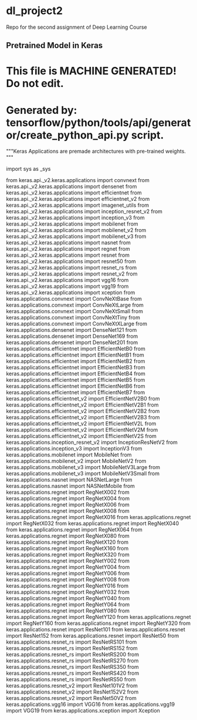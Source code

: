 # dl_project2
Repo for the second assignment of Deep Learning Course




## Pretrained Model in Keras 
# This file is MACHINE GENERATED! Do not edit.
# Generated by: tensorflow/python/tools/api/generator/create_python_api.py script.
"""Keras Applications are premade architectures with pre-trained weights.
"""

import sys as _sys

from keras.api._v2.keras.applications import convnext
from keras.api._v2.keras.applications import densenet
from keras.api._v2.keras.applications import efficientnet
from keras.api._v2.keras.applications import efficientnet_v2
from keras.api._v2.keras.applications import imagenet_utils
from keras.api._v2.keras.applications import inception_resnet_v2
from keras.api._v2.keras.applications import inception_v3
from keras.api._v2.keras.applications import mobilenet
from keras.api._v2.keras.applications import mobilenet_v2
from keras.api._v2.keras.applications import mobilenet_v3
from keras.api._v2.keras.applications import nasnet
from keras.api._v2.keras.applications import regnet
from keras.api._v2.keras.applications import resnet
from keras.api._v2.keras.applications import resnet50
from keras.api._v2.keras.applications import resnet_rs
from keras.api._v2.keras.applications import resnet_v2
from keras.api._v2.keras.applications import vgg16
from keras.api._v2.keras.applications import vgg19
from keras.api._v2.keras.applications import xception
from keras.applications.convnext import ConvNeXtBase
from keras.applications.convnext import ConvNeXtLarge
from keras.applications.convnext import ConvNeXtSmall
from keras.applications.convnext import ConvNeXtTiny
from keras.applications.convnext import ConvNeXtXLarge
from keras.applications.densenet import DenseNet121
from keras.applications.densenet import DenseNet169
from keras.applications.densenet import DenseNet201
from keras.applications.efficientnet import EfficientNetB0
from keras.applications.efficientnet import EfficientNetB1
from keras.applications.efficientnet import EfficientNetB2
from keras.applications.efficientnet import EfficientNetB3
from keras.applications.efficientnet import EfficientNetB4
from keras.applications.efficientnet import EfficientNetB5
from keras.applications.efficientnet import EfficientNetB6
from keras.applications.efficientnet import EfficientNetB7
from keras.applications.efficientnet_v2 import EfficientNetV2B0
from keras.applications.efficientnet_v2 import EfficientNetV2B1
from keras.applications.efficientnet_v2 import EfficientNetV2B2
from keras.applications.efficientnet_v2 import EfficientNetV2B3
from keras.applications.efficientnet_v2 import EfficientNetV2L
from keras.applications.efficientnet_v2 import EfficientNetV2M
from keras.applications.efficientnet_v2 import EfficientNetV2S
from keras.applications.inception_resnet_v2 import InceptionResNetV2
from keras.applications.inception_v3 import InceptionV3
from keras.applications.mobilenet import MobileNet
from keras.applications.mobilenet_v2 import MobileNetV2
from keras.applications.mobilenet_v3 import MobileNetV3Large
from keras.applications.mobilenet_v3 import MobileNetV3Small
from keras.applications.nasnet import NASNetLarge
from keras.applications.nasnet import NASNetMobile
from keras.applications.regnet import RegNetX002
from keras.applications.regnet import RegNetX004
from keras.applications.regnet import RegNetX006
from keras.applications.regnet import RegNetX008
from keras.applications.regnet import RegNetX016
from keras.applications.regnet import RegNetX032
from keras.applications.regnet import RegNetX040
from keras.applications.regnet import RegNetX064
from keras.applications.regnet import RegNetX080
from keras.applications.regnet import RegNetX120
from keras.applications.regnet import RegNetX160
from keras.applications.regnet import RegNetX320
from keras.applications.regnet import RegNetY002
from keras.applications.regnet import RegNetY004
from keras.applications.regnet import RegNetY006
from keras.applications.regnet import RegNetY008
from keras.applications.regnet import RegNetY016
from keras.applications.regnet import RegNetY032
from keras.applications.regnet import RegNetY040
from keras.applications.regnet import RegNetY064
from keras.applications.regnet import RegNetY080
from keras.applications.regnet import RegNetY120
from keras.applications.regnet import RegNetY160
from keras.applications.regnet import RegNetY320
from keras.applications.resnet import ResNet101
from keras.applications.resnet import ResNet152
from keras.applications.resnet import ResNet50
from keras.applications.resnet_rs import ResNetRS101
from keras.applications.resnet_rs import ResNetRS152
from keras.applications.resnet_rs import ResNetRS200
from keras.applications.resnet_rs import ResNetRS270
from keras.applications.resnet_rs import ResNetRS350
from keras.applications.resnet_rs import ResNetRS420
from keras.applications.resnet_rs import ResNetRS50
from keras.applications.resnet_v2 import ResNet101V2
from keras.applications.resnet_v2 import ResNet152V2
from keras.applications.resnet_v2 import ResNet50V2
from keras.applications.vgg16 import VGG16
from keras.applications.vgg19 import VGG19
from keras.applications.xception import Xception



